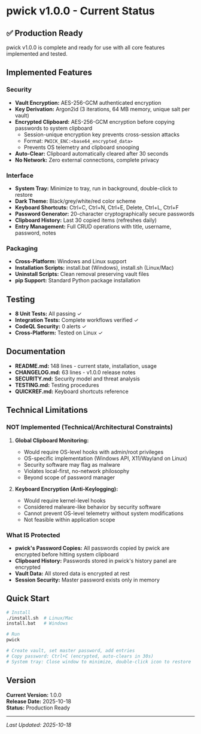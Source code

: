 # pwick v1.0.0 - Current Status

## ✅ Production Ready

pwick v1.0.0 is complete and ready for use with all core features implemented and tested.

## Implemented Features

### Security
- **Vault Encryption:** AES-256-GCM authenticated encryption
- **Key Derivation:** Argon2id (3 iterations, 64 MB memory, unique salt per vault)
- **Encrypted Clipboard:** AES-256-GCM encryption before copying passwords to system clipboard
  - Session-unique encryption key prevents cross-session attacks
  - Format: `PWICK_ENC:<base64_encrypted_data>`
  - Prevents OS telemetry and clipboard snooping
- **Auto-Clear:** Clipboard automatically cleared after 30 seconds
- **No Network:** Zero external connections, complete privacy

### Interface
- **System Tray:** Minimize to tray, run in background, double-click to restore
- **Dark Theme:** Black/grey/white/red color scheme
- **Keyboard Shortcuts:** Ctrl+C, Ctrl+N, Ctrl+E, Delete, Ctrl+L, Ctrl+F
- **Password Generator:** 20-character cryptographically secure passwords
- **Clipboard History:** Last 30 copied items (refreshes daily)
- **Entry Management:** Full CRUD operations with title, username, password, notes

### Packaging
- **Cross-Platform:** Windows and Linux support
- **Installation Scripts:** install.bat (Windows), install.sh (Linux/Mac)
- **Uninstall Scripts:** Clean removal preserving vault files
- **pip Support:** Standard Python package installation

## Testing

- **8 Unit Tests:** All passing ✓
- **Integration Tests:** Complete workflows verified ✓
- **CodeQL Security:** 0 alerts ✓
- **Cross-Platform:** Tested on Linux ✓

## Documentation

- **README.md:** 148 lines - current state, installation, usage
- **CHANGELOG.md:** 63 lines - v1.0.0 release notes
- **SECURITY.md:** Security model and threat analysis
- **TESTING.md:** Testing procedures
- **QUICKREF.md:** Keyboard shortcuts reference

## Technical Limitations

### NOT Implemented (Technical/Architectural Constraints)

1. **Global Clipboard Monitoring:**
   - Would require OS-level hooks with admin/root privileges
   - OS-specific implementation (Windows API, X11/Wayland on Linux)
   - Security software may flag as malware
   - Violates local-first, no-network philosophy
   - Beyond scope of password manager

2. **Keyboard Encryption (Anti-Keylogging):**
   - Would require kernel-level hooks
   - Considered malware-like behavior by security software
   - Cannot prevent OS-level telemetry without system modifications
   - Not feasible within application scope

### What IS Protected

- **pwick's Password Copies:** All passwords copied by pwick are encrypted before hitting system clipboard
- **Clipboard History:** Passwords stored in pwick's history panel are encrypted
- **Vault Data:** All stored data is encrypted at rest
- **Session Security:** Master password exists only in memory

## Quick Start

```bash
# Install
./install.sh  # Linux/Mac
install.bat   # Windows

# Run
pwick

# Create vault, set master password, add entries
# Copy password: Ctrl+C (encrypted, auto-clears in 30s)
# System tray: Close window to minimize, double-click icon to restore
```

## Version

**Current Version:** 1.0.0  
**Release Date:** 2025-10-18  
**Status:** Production Ready

---

*Last Updated: 2025-10-18*
